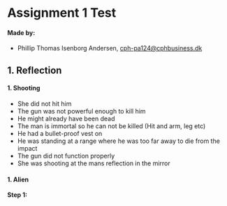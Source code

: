 # Assignment 1 Test

#### Made by: ####

* Phillip Thomas Isenborg Andersen, cph-pa124@cphbusiness.dk

## 1. Reflection

#### 1. Shooting ####

* She did not hit him
* The gun was not powerful enough to kill him
* He might already have been dead
* The man is immortal so he can not be killed (Hit and arm, leg etc)
* He had a bullet-proof vest on
* He was standing at a range where he was too far away to die from the impact
* The gun did not function properly
* She was shooting at the mans reflection in the mirror

#### 1. Alien ####

**Step 1:**

